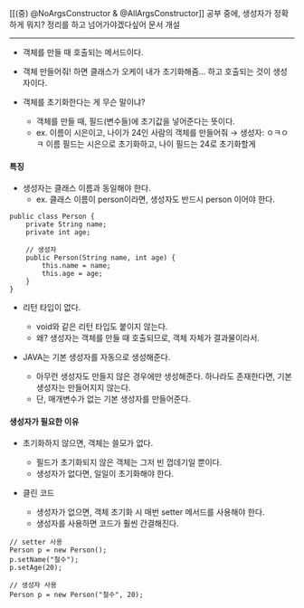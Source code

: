 [[(중) @NoArgsConstructor & @AllArgsConstructor]] 공부 중에, 생성자가 정확하게 뭐지? 정리를 하고 넘어가야겠다싶어 문서 개설

---

* 객체를 만들 때 호출되는 메서드이다.
* 객체 만들어줘! 하면 클래스가 오케이 내가 초기화해줌... 하고 호출되는 것이 생성자이다.

* 객체를 초기화한다는 게 무슨 말이냐?
	* 객체를 만들 때, 필드(변수들)에 초기값을 넣어준다는 뜻이다.
	* ex. 이름이 시은이고, 나이가 24인 사람의 객체를 만들어줘 → 생성자: ㅇㅋㅇㅋ 이름 필드는 시은으로 초기화하고, 나이 필드는 24로 초기화할게

#### 특징
* 생성자는 클래스 이름과 동일해야 한다.
	* ex. 클래스 이름이 person이라면, 생성자도 반드시 person 이어야 한다.
```
public class Person {
    private String name;
    private int age;

    // 생성자
    public Person(String name, int age) {
        this.name = name;
        this.age = age;
    }
}
```

* 리턴 타입이 없다.
	* void와 같은 리턴 타입도 붙이지 않는다.
	* 왜? 생성자는 객체를 만들 때 호출되므로, 객체 자체가 결과물이라서.
	
* JAVA는 기본 생성자를 자동으로 생성해준다.
	* 아무런 생성자도 만들지 않은 경우에만 생성해준다. 하나라도 존재한다면, 기본 생성자는 만들어지지 않는다.
	* 단, 매개변수가 없는 기본 생성자를 만들어준다.

#### 생성자가 필요한 이유
* 초기화하지 않으면, 객체는 쓸모가 없다.
	* 필드가 초기화되지 않은 객체는 그저 빈 껍데기일 뿐이다.
	* 생성자가 없다면, 일일이 초기화해야 한다.
	
* 클린 코드
	* 생성자가 없으면, 객체 초기화 시 매번 setter 메서드를 사용해야 한다.
	* 생성자를 사용하면 코드가 훨씬 간결해진다.
```
// setter 사용
Person p = new Person();
p.setName("철수");
p.setAge(20);

// 생성자 사용
Person p = new Person("철수", 20);
```


